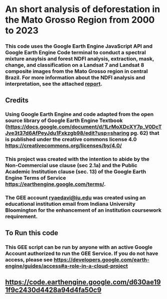 # An short analysis of deforestation in the Mato Grosso Region from 2000 to 2023

### This code uses the Google Earth Engine JavaScript API and Google Earth Engine Code terminal to conduct a spectral mixture anaylsis and forest NDFI analysis, extraction, mask, change, and classification on a Landsat 7 and Landsat 8 composite images from the Mato Grosso region in central Brazil. For more information about the NDFI analysis and interpretation, see the attached [report](Final_Project_Report.pdf).

## Credits
### Using Google Earth Engine and code adapted from the open source library of Google Earth Engine Textbook (<https://docs.google.com/document/d/1LrMoXDcXY7p_V0DcTJve3t37d6AfPeyJdu1Fxkzgb98/edit?usp=sharing> pg. 62) that is published under the creative commons license 4.0 <https://creativecommons.org/licenses/by/4.0/>
###  This project was created with the intention to abide by the Non-Commercial use clause (sec 2.1a) and the Public Academic Institution clause (sec. 13) of the Google Earth Engine Terms of Service <https://earthengine.google.com/terms/>.
### The GEE account ryaedavi@iu.edu was created using an educational institution email from Indiana University Bloomington for the enhancement of an institution coursework requirement.


## To Run this code
### This GEE script can be run by anyone with an active Google Account authorized to run the GEE Service. If you do not have access, please see <https://developers.google.com/earth-engine/guides/access#a-role-in-a-cloud-project>
## <https://code.earthengine.google.com/d630ae191f9c2430d4428a94d4fa50c9>
